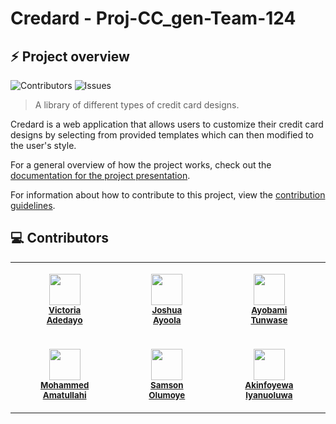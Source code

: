 # Credard - Proj-CC_gen-Team-124
## :zap: Project overview

![[Contributors](https://img.shields.io/github/contributors/zuri-training/Proj-CC_gen-Team-124.svg?style=for-the-badge)](https://github.com/othneildrew/Best-README-Template/issues)
![[Issues](https://img.shields.io/github/issues/zuri-training/Proj-CC_gen-Team-124.svg?style=for-the-badge)](https://github.com/othneildrew/Best-README-Template/graphs/contributors)

> A library of different types of credit card designs.

Credard is a web application that allows users to
customize their credit card designs by selecting from provided templates which can then modified to the 
user's style. 

For a general overview of how the project works, check out the [documentation for the project presentation](https://docs.google.com/document/d/1DWA4ZwdISgN0JvuIN36B516YIxWYqzoncjOXI4zbpQM/edit).

For information about how to contribute to this project, view the [contribution guidelines](https://github.com/zuri-training/Proj-CC_gen-Team-124/blob/main/CONTRIBUTING.md).


<!-- <details>
    <summary><h2 style="display: inline">Table of contents</h2></summary>
    <ol>
        <li></li>
    </ol>
</details> -->

<!-- ## :dart: Features

There are 2 categories of users - authenticated and unauthenticated users.

* Unauthenticated users can:
    * Visit the website to view basic information about the platform.
    * View and interact with the documentation.
    * Register to have access to other application features.
    * Preview a credit card design but can not download from the library unless signed in.

* Authenticated users can:
    * Access the basic and advanced features of the website.
    * View and interact with the documentation.
    * Download a credit card sample in their preferred file format.
    * Comment on a design and share on social media.
    * Save data to download at a later time. -->

## :computer: Contributors

<table>
    <tr>
        <td align="center">
            <figure>
                <img src="https://github.com/VictoriaAde.png" width="50px" />
                <figcaption>
                    <a href="https://github.com/VictoriaAde">
                        <small><b>Victoria Adedayo</b></small>
                    </a>
                </figcaption>
            </figure>
        </td>
        <td align="center">
                <figure>   
                    <img src="https://github.com/Jehohshua.png" width="50px" />
                    <figcaption>
                        <a href="https://github.com/Jehohshua">
                            <small><b>Joshua Ayoola</b></small>
                        </a>
                    </figcaption>
                </figure>
        </td>
        <td align="center">
            <figure>
                <img src="https://github.com/ayobami11.png" width="50px" />
                <figcaption>
                    <a href="https://github.com/ayobami11">
                        <small><b>Ayobami Tunwase</b></small>
                    </a>
                </figcaption>
            </figure>
        </td>
        <td align="center">
            <figure>
                <img src="https://github.com/MaggieKagundu.png" width="50px" />
                <figcaption>
                    <a href="https://github.com/MaggieKagundu">
                        <small><b>Margaret Kagundu</b></small>
                    </a>
                </figcaption>
            </figure>
        </td>
    </tr>
    <tr>
        <td align="center">
            <figure>
                <img src="https://github.com/amaatuu.png" width="50px" />
                <figcaption>
                    <a href="https://github.com/amaatuu">
                        <small><b>Mohammed Amatullahi</b></small>
                    </a>
                </figcaption>
            </figure>
        </td>
        <td align="center">
            <figure>
                <img src="https://github.com/Dezignss.png" width="50px" />
                <figcaption>
                    <a href="https://github.com/Dezignss">
                        <small><b>Samson Olumoye</b></small>
                    </a>
                </figcaption>
            </figure>
        </td>
        <td align="center">
            <figure>
                <img src="https://github.com/Rachael-debug.png" width="50px" />
                <figcaption>
                    <a href="https://github.com/Rachael-debug">
                        <small><b>Akinfoyewa Iyanuoluwa</b></small>
                    </a>
                </figcaption>
            </figure>
        </td>
        <td align="center">
            <figure>
                <img src="https://github.com/whitesoftx.png" width="50px" />
                <figcaption>
                    <a href="https://github.com/whitesoftx">
                        <small><b>Ola White Y.</b></small>
                    </a>
                </figcaption>
            </figure>
        </td>
    </tr>
</table>

<!-- 1. [Victoria Adedayo](https://github.com/VictoriaAde) - Team lead, frontend developer
2. [Joshua Ayoola](https://github.com/Jehohshua) - Product designer
3. [Ayobami Tunwase](https://github.com/ayobami11) - Frontend developer
4. [Margaret Kagundu](https://github.com/MaggieKagundu) - Product designer
5. [Mohammed Amatullahi](https://github.com/amaatuu) - Product designer
6. [Samson Olumoye](https://github.com/Dezignss) - Product designer
7. [Akinfoyewa Iyanuoluwa]() - Product designer
8. [Ola White Y.](https://github.com/whitesoftx) - Frontend developer -->

<!--  [Ajagboye Daniel]() - Product designer
 [Olaoro Samson]() - Backend developer
 [Muhiz Akanni](https://github.com/muakone) - Frontend developer
 [Cynthia Okonkwo]() - Product designer
 [Adesokan Abdulafeez](https://github.com/adeabdul2) - Frontend developer
 [Ezedigwe Odilichukwu]() - Frontend developer
 [Udhe Austine Ogaga](https://github.com/Austinet) - Frontend developer
 [Atasie Rejoice]() - Product designer
 [Letticia Adimoha](https://github.com/Letticia20) - Frontend developer
 [Obinna Anya]() - Backend developer -->
